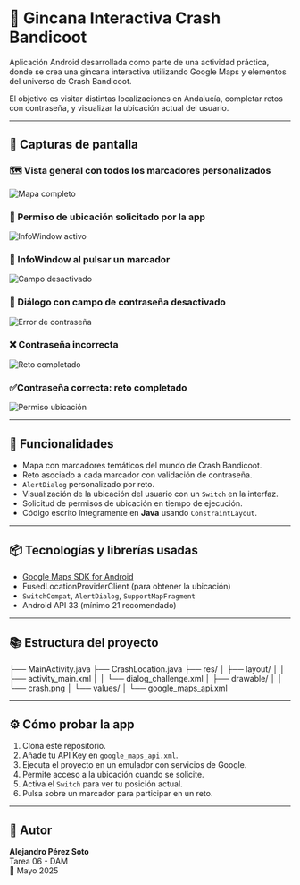 # 🧭 Gincana Interactiva Crash Bandicoot

Aplicación Android desarrollada como parte de una actividad práctica, donde se crea una gincana interactiva utilizando Google Maps y elementos del universo de Crash Bandicoot.

El objetivo es visitar distintas localizaciones en Andalucía, completar retos con contraseña, y visualizar la ubicación actual del usuario.

---

## 📱 Capturas de pantalla

### 🗺️ Vista general con todos los marcadores personalizados
![Mapa completo](https://github.com/user-attachments/assets/88305245-6f3a-4715-a6e5-591e33402eef)

### 📍  Permiso de ubicación solicitado por la app 
![InfoWindow activo](https://github.com/user-attachments/assets/9d476c2e-ddb5-4add-b8f5-1f7aa6553d8a)


### 📍 InfoWindow al pulsar un marcador
![Campo desactivado](https://github.com/user-attachments/assets/ec37a10c-40cc-49f4-81ae-cfbb490a5082)


### 🔐 Diálogo con campo de contraseña desactivado
![Error de contraseña](https://github.com/user-attachments/assets/ecde90f8-c087-41bf-824a-f08e387a0dac)

### ❌ Contraseña incorrecta
![Reto completado](https://github.com/user-attachments/assets/0ff59f70-f6a8-4adb-96ec-0b6e79c7d12b)


### ✅Contraseña correcta: reto completado
![Permiso ubicación](https://github.com/user-attachments/assets/c69e8f89-050b-4a30-9829-2e7121c4b71c)


---

## 🚀 Funcionalidades

- Mapa con marcadores temáticos del mundo de Crash Bandicoot.
- Reto asociado a cada marcador con validación de contraseña.
- `AlertDialog` personalizado por reto.
- Visualización de la ubicación del usuario con un `Switch` en la interfaz.
- Solicitud de permisos de ubicación en tiempo de ejecución.
- Código escrito íntegramente en **Java** usando `ConstraintLayout`.

---

## 📦 Tecnologías y librerías usadas

- [Google Maps SDK for Android](https://developers.google.com/maps/documentation/android-sdk/start)
- FusedLocationProviderClient (para obtener la ubicación)
- `SwitchCompat`, `AlertDialog`, `SupportMapFragment`
- Android API 33 (mínimo 21 recomendado)

---

## 📚 Estructura del proyecto

├── MainActivity.java
├── CrashLocation.java
├── res/
│ ├── layout/
│ │ ├── activity_main.xml
│ │ └── dialog_challenge.xml
│ ├── drawable/
│ │ └── crash.png
│ └── values/
│ └── google_maps_api.xml


---

## ⚙️ Cómo probar la app

1. Clona este repositorio.
2. Añade tu API Key en `google_maps_api.xml`.
3. Ejecuta el proyecto en un emulador con servicios de Google.
4. Permite acceso a la ubicación cuando se solicite.
5. Activa el `Switch` para ver tu posición actual.
6. Pulsa sobre un marcador para participar en un reto.

---

## 👤 Autor

**Alejandro Pérez Soto**  
Tarea 06 - DAM  
📆 Mayo 2025  

